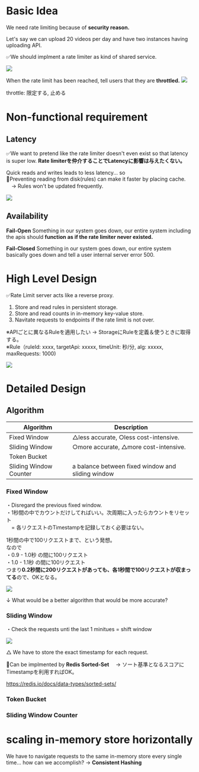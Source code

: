 # Basic Idea
We need rate limiting because of **security reason.**

Let's say we can upload 20 videos per day and have two instances having uploading API.

✅We should implment a rate limiter as kind of shared service.

![](https://storage.googleapis.com/zenn-user-upload/d2839a2c31d7-20230601.png)

When the rate limit has been reached, tell users that they are **throttled.**
![](https://storage.googleapis.com/zenn-user-upload/b11b252dfc38-20230601.png)

throttle: 限定する, 止める

# Non-functional requirement
## Latency
✅We want to pretend like the rate limiter doesn't even exist so that latency is super low. **Rate limiterを仲介することでLatencyに影響は与えたくない。**

Quick reads and writes leads to less latency... so<br>
🔴Preventing reading from disk(rules) can make it faster by placing cache.<br>
　→ Rules won't be updated frequently.

![](https://storage.googleapis.com/zenn-user-upload/10b9245c7216-20230602.png)

## Availability
**Fail-Open**
Something in our system goes down, our entire system including the apis should **function as if the rate limiter never existed.**

**Fail-Closed**
Something in our system goes down, our entire system basically goes down and tell a user internal server error 500.

# High Level Design
✅Rate Limit server acts like a reverse proxy.
1. Store and read rules in persistent storage.
2. Store and read counts in in-memory key-value store.
3. Navitate requests to endpoints if the rate limit is not over.

※APIごとに異なるRuleを適用したい -> StorageにRuleを定義＆使うときに取得する。<br>
※Rule（ruleId: xxxx, targetApi: xxxxx, timeUnit: 秒/分, alg: xxxxx, maxRequests: 1000)

![](https://storage.googleapis.com/zenn-user-upload/852b1fb269ac-20230602.png)

# Detailed Design
## Algorithm
|Algorithm|Description|
|----|----|
|Fixed Window|△less accurate, ○less cost-intensive.|
|Sliding Window|○more accurate, △more cost-intensive.|
|Token Bucket||
|Sliding Window Counter|a balance between fixed window and sliding window|
### Fixed Window
・Disregard the previous fixed window.<br>
・1秒間の中でカウントだけしてればいい。次周期に入ったらカウントをリセット<br>
　= 各リクエストのTimestampを記録しておく必要はない。

1秒間の中で100リクエストまで、という発想。<br>
なので<br>
・0.9 - 1.0秒 の間に100リクエスト<br>
・1.0 - 1.1秒 の間に100リクエスト<br>
つまり**0.2秒間に200リクエストがあっても、各1秒間で100リクエストが収まってる**ので、OKとなる。

![](https://storage.googleapis.com/zenn-user-upload/52b6feea72d0-20230602.png)

↓ What would be a better algorithm that would be more accurate?

### Sliding Window
・Check the requests unti the last 1 minitues = shift window

![](https://storage.googleapis.com/zenn-user-upload/23581372bd1e-20230602.png)

△ We have to store the exact timestamp for each request.

🔴Can be implmented by **Redis Sorted-Set**
　→ ソート基準となるスコアにTimestampを利用すればOK。

https://redis.io/docs/data-types/sorted-sets/

### Token Bucket

### Sliding Window Counter

# scaling in-memory store horizontally
We have to navigate requests to the same in-memory store every single time... how can we accomplish? -> **Consistent Hashing**